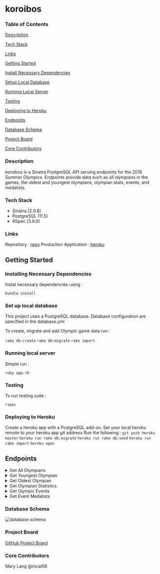 # koroibos

### Table of Contents
[Description](#description)

[Tech Stack](#tech-stack)

[Links](#links)

[Getting Started](#getting-started)

[Install Necessary Dependencies](#install-necessary-dependencies)

[Setup Local Database](#set-up-local-database)

[Running Local Server](#running-local-server)

[Testing](#testing)

[Deploying to Heroku](#deploying-to-heroku)

[Endpoints](#endpoints)

[Database Schema](#database-schema)

[Project Board](#project-board)

[Core Contributors](#core-contributors)

### Description

koroibos is a Sinatra PostgreSQL API serving endpoints for the 2016 Summer Olympics. Endpoints provide data such as all olympians in the games, the oldest and youngest olympians, olympian stats, events, and medalists.

### Tech Stack
* Sinatra (2.0.8)
* PostgreSQL (11.5)
* RSpec (3.9.0)

### Links

Repository : [repo](https://github.com/mcat56/koroibos)
Production Application : [heroku](link)

## Getting Started

### Installing Necessary Dependencies

Instal necessary dependencies using :

`bundle install`


### Set up local database

This project uses a PostgreSQL database. Database configuration are specified in the database.yml

To create, migrate and add Olympic game data run :

`rake db:create`
`rake db:migrate`
`rake import`


### Running local server

Simple run :

`ruby app.rb`


### Testing

To run testing suite :

`rspec`


### Deploying to Heroku

Create a heroku app with a PostgreSQL add-on. Set your local heroku remote to your heroku app git address
Run the following :
`git push heroku master`
`heroku run rake db:migrate`
`heroku run rake db:seed`
`heroku run rake import`
`heroku open`

## Endpoints

<details>
  <summary>Get All Olympians</summary>

GET request to `api/v1/olympians`

Sample Response :
```
{
  "olympians":
    [
      {
        "name": "Maha Abdalsalam",
        "team": "Egypt",
        "age": 18,
        "sport": "Diving"
        "total_medals_won": 0
      },
      {
        "name": "Ahmad Abughaush",
        "team": "Jordan",
        "age": 20,
        "sport": "Taekwondo"
        "total_medals_won": 1
      },
      {...}
    ]
}
```
</details>

<details>
  <summary>Get Youngest Olympian</summary>

GET request to `api/v1/olympians?age=youngest`

Sample Response:
```
{
  "olympians":
    [
      {
        "name": "Ana Iulia Dascl",
        "team": "Romania",
        "age": 13,
        "sport": "Swimming"
        "total_medals_won": 0
      }
    ]
}
```
</details>

<details>
  <summary>Get Oldest Olympian</summary>

GET request to `api/v1/olympians?age=oldest`

Sample Response:
```
{
  "olympians":
    [
      {
        "name": "Julie Brougham",
        "team": "New Zealand",
        "age": 62,
        "sport": "Equestrianism"
        "total_medals_won": 0
      }
    ]
}
```
</details>

<details>
  <summary>Get Olympian Statistics</summary>

GET request to `api/v1/olympian_stats`

Sample Response:
```
{
  "olympian_stats": {
    "total_competing_olympians": 3120
    "average_weight:" {
      "unit": "kg",
      "male_olympians": 75.4,
      "female_olympians": 70.2
    }
    "average_age:" 26.2
  }
}
```
</details>

<details>
  <summary>Get Olympic Events</summary>

GET request to `api/v1/events`

Sample Response:
```
{
  "events":
    [
      {
        "sport": "Archery",
        "events": [
          "Archery Men's Individual",
          "Archery Men's Team",
          "Archery Women's Individual",
          "Archery Women's Team"
        ]
      },
      {
        "sport": "Badminton",
        "events": [
          "Badminton Men's Doubles",
          "Badminton Men's Singles",
          "Badminton Women's Doubles",
          "Badminton Women's Singles",
          "Badminton Mixed Doubles"
        ]
      },
      {...}
    ]
}
```
</details>

<details>
  <summary>Get Event Medalists</summary>

GET request to `api/v1/events/:id/medalists`

Sample Response:
```
{
  "event": "Badminton Mixed Doubles",
  "medalists": [
      {
        "name": "Tontowi Ahmad",
        "team": "Indonesia-1",
        "age": 29,
        "medal": "Gold"
      },
      {
        "name": "Chan Peng Soon",
        "team": "Malaysia",
        "age": 28,
        "medal": "Silver"
      }
    ]
}
```
</details>

### Database Schema

![database schema](https://i.imgur.com/QoUfFiN.png)


### Project Board

[GitHub Project Board](https://github.com/mcat56/koroibos/projects/1)

### Core Contributors

Mary Lang @mcat56
